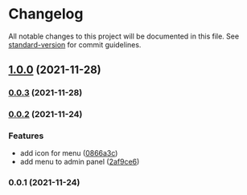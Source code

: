 # Changelog

All notable changes to this project will be documented in this file. See [standard-version](https://github.com/conventional-changelog/standard-version) for commit guidelines.

## [1.0.0](https://github.com/z-ev/m2-zecore-module/compare/v0.0.3...v1.0.0) (2021-11-28)

### [0.0.3](https://github.com/z-ev/m2-ezcore-module/compare/v0.0.2...v0.0.3) (2021-11-28)

### [0.0.2](https://github.com/z-ev/m2-ezcore-module/compare/v0.0.1...v0.0.2) (2021-11-24)


### Features

* add icon for menu ([0866a3c](https://github.com/z-ev/m2-ezcore-module/commit/0866a3c08d9c0d9cffae44f5ed4fb2f1e68a0d2e))
* add menu to admin panel ([2af9ce6](https://github.com/z-ev/m2-ezcore-module/commit/2af9ce620ae3aaeec731421f5466d1d0293a95e5))

### 0.0.1 (2021-11-24)
